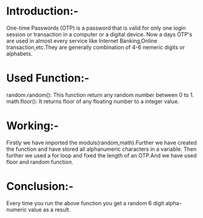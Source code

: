 # Introduction:-
One-time Passwords (OTP) is a password that is valid for only one login session or transaction in a computer or a digital device.
Now a days  OTP's are used in almost every service like Internet Banking,Online transaction,etc.They are generally combination of 
4-6 nemeric digits or alphabets.

# Used Function:- 
random.random():
This function return any random number between 0 to 1.
math.floor():
It returns floor of any floating number to a integer value.

# Working:- 
Firstly we have imported the moduls(random,math).Further we have created the function and have stored all alphanumeric characters in a variable.
Then further we used a for loop and fixed the length of an OTP.And we have used floor and random function.
# Conclusion:-
Every time you run the above function you get a random 6 digit alpha-numeric value as a result.
